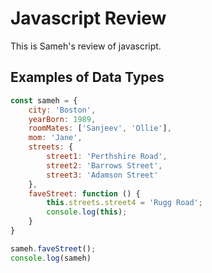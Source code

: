 # Javascript Review  
This is Sameh's review of javascript.


## Examples of Data Types
```javascript
const sameh = {
    city: 'Boston',
    yearBorn: 1989,
    roomMates: ['Sanjeev', 'Ollie'],
    mom: 'Jane',
    streets: {
        street1: 'Perthshire Road',
        street2: 'Barrows Street',
        street3: 'Adamson Street'
    },
    faveStreet: function () {
        this.streets.street4 = 'Rugg Road';
        console.log(this);
    }
}

sameh.faveStreet();
console.log(sameh)
```